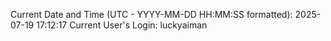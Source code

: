 Current Date and Time (UTC - YYYY-MM-DD HH:MM:SS formatted): 2025-07-19 17:12:17
Current User's Login: luckyaiman

